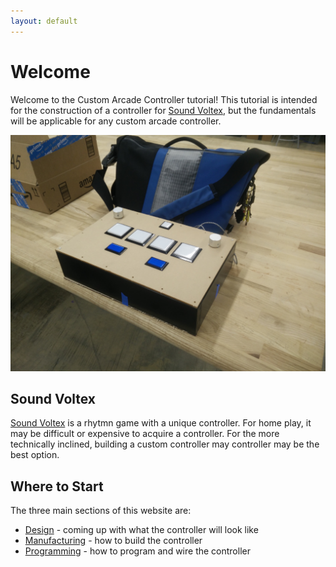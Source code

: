 ```yaml
---
layout: default
---
```


# Welcome

Welcome to the Custom Arcade Controller tutorial! This tutorial is intended for the construction
of a controller for [Sound Voltex](https://en.wikipedia.org/wiki/Sound_Voltex), but the
fundamentals will be applicable for any custom arcade controller.

![Sample Controller](assets/img/IMG_20160810_204727.jpg)

## Sound Voltex

[Sound Voltex](https://en.wikipedia.org/wiki/Sound_Voltex) is a rhytmn game with
a unique controller. For home play, it may be difficult or expensive to acquire a
controller. For the more technically inclined, building a custom controller may
controller may be the best option.

## Where to Start

The three main sections of this website are:

- [Design](design/) - coming up with what the controller will look like
- [Manufacturing](manufacturing/) - how to build the controller
- [Programming](programming/) - how to program and wire the controller
